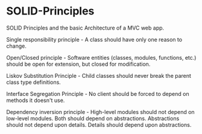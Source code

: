 # SOLID-Principles

SOLID Principles and the basic Architecture of a MVC web app.


Single responsibility principle - A class should have only one reason to change.

Open/Closed principle - Software entities (classes, modules, functions, etc.) should be open for extension, but closed for modification.

Liskov Substitution Principle - Child classes should never break the parent class type definitions.

Interface Segregation Principle - No client should be forced to depend on methods it doesn't use.

Dependency inversion principle - High-level modules should not depend on low-level modules. Both should depend on abstractions. Abstractions should not depend upon details. Details should depend upon abstractions.
